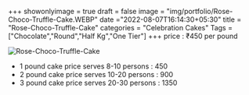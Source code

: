 +++
showonlyimage = true
draft = false
image = "img/portfolio/Rose-Choco-Truffle-Cake.WEBP"
date ="2022-08-07T16:14:30+05:30"
title = "Rose-Choco-Truffle-Cake"
categories = "Celebration Cakes"
Tags = ["Chocolate","Round","Half Kg","One Tier"]
+++
price : ₹450 per pound
<!--more-->
![Rose-Choco-Truffle-Cake](/img/portfolio/Rose-Choco-Truffle-Cake.WEBP)
* 1 pound cake price serves 8-10 persons : 450
* 2 pound cake price serves 10-20 persons : 900
* 3 pound cake price serves 20-30 persons : 1350
